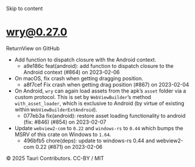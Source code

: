 Skip to content
# wry@0.27.0
ReturnView on GitHub
  * Add function to dispatch closure with the Android context. 
    * a9e186c feat(android): add function to dispatch closure to the Android context (#864) on 2023-02-06
  * On macOS, fix crash when getting dragging position. 
    * a8f7cef Fix crash when getting drag position (#867) on 2023-02-04
  * On Android, `wry` can again load assets from the apk’s `asset` folder via a custom protocol. This is set by `WebViewBuilder`’s method `with_asset_loader`, which is exclusive to Android (by virtue of existing within `WebViewBuilderExtAndroid`). 
    * 077eb3a fix(android): restore asset loading functionality to android (fix: #846) (#854) on 2023-02-07
  * Update `webview2-com` to `0.22` and `windows-rs` to `0.44` which bumps the MSRV of this crate on Windows to `1.64`. 
    * 496bfb5 chore(deps): update to windows-rs 0.44 and webview2-com 0.22 (#871) on 2023-02-06


© 2025 Tauri Contributors. CC-BY / MIT
